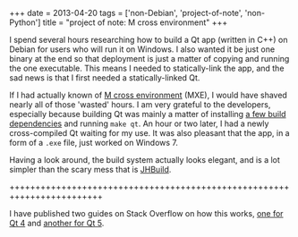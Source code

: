 +++
date = 2013-04-20
tags = ['non-Debian', 'project-of-note', 'non-Python']
title = "project of note: M cross environment"
+++

I spend several hours researching how to build a Qt app (written in C++)
on Debian for users who will run it on Windows. I also wanted it be just
one binary at the end so that deployment is just a matter of copying and
running the one executable. This means I needed to statically-link the
app, and the sad news is that I first needed a statically-linked Qt.

If I had actually known of [M cross environment] (MXE), I would have
shaved nearly all of those \'wasted\' hours. I am very grateful to the
developers, especially because building Qt was mainly a matter of
installing [a few build dependencies] and running `make qt`. An hour or
two later, I had a newly cross-compiled Qt waiting for my use. It was
also pleasant that the app, in a form of a `.exe` file, just worked on
Windows 7.

Having a look around, the build system actually looks elegant, and is a
lot simpler than the scary mess that is [JHBuild].

++++++++++++++++++++++++++++++++++++++++++++++++++++++++++++++++++++++++

I have published two guides on Stack Overflow on how this works, [one
for Qt 4] and [another for Qt 5].

  [M cross environment]: http://mxe.cc
  [a few build dependencies]: http://mxe.cc/#requirements-debian
  [JHBuild]: https://live.gnome.org/Jhbuild
  [one for Qt 4]: http://stackoverflow.com/a/13211922/321731
  [another for Qt 5]: http://stackoverflow.com/a/14170591/321731
